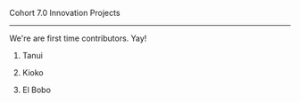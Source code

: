 Cohort 7.0 Innovation Projects

-----
We're are first time contributors. Yay!

1. Tanui
2. Kioko






9. El Bobo
